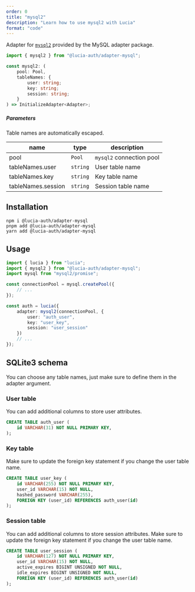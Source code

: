 ```yaml
---
order: 0
title: "mysql2"
description: "Learn how to use mysql2 with Lucia"
format: "code"
---
```


Adapter for [`mysql2`]() provided by the MySQL adapter package.

```ts
import { mysql2 } from "@lucia-auth/adapter-mysql";
```

```ts
const mysql2: (
	pool: Pool,
	tableNames: {
		user: string;
		key: string;
		session: string;
	}
) => InitializeAdapter<Adapter>;
```

##### Parameters

Table names are automatically escaped.

| name               | type     | description              |
| ------------------ | -------- | ------------------------ |
| pool               | `Pool`   | `mysql2` connection pool |
| tableNames.user    | `string` | User table name          |
| tableNames.key     | `string` | Key table name           |
| tableNames.session | `string` | Session table name       |

## Installation

```
npm i @lucia-auth/adapter-mysql
pnpm add @lucia-auth/adapter-mysql
yarn add @lucia-auth/adapter-mysql
```

## Usage

```ts
import { lucia } from "lucia";
import { mysql2 } from "@lucia-auth/adapter-mysql";
import mysql from "mysql2/promise";

const connectionPool = mysql.createPool({
	// ...
});

const auth = lucia({
	adapter: mysql2(connectionPool, {
		user: "auth_user",
		key: "user_key",
		session: "user_session"
	})
	// ...
});
```

## SQLite3 schema

You can choose any table names, just make sure to define them in the adapter argument.

### User table

You can add additional columns to store user attributes.

```sql
CREATE TABLE auth_user (
    id VARCHAR(31) NOT NULL PRIMARY KEY,
);
```

### Key table

Make sure to update the foreign key statement if you change the user table name.

```sql
CREATE TABLE user_key (
    id VARCHAR(255) NOT NULL PRIMARY KEY,
    user_id VARCHAR(15) NOT NULL,
    hashed_password VARCHAR(255),
    FOREIGN KEY (user_id) REFERENCES auth_user(id)
);
```

### Session table

You can add additional columns to store session attributes. Make sure to update the foreign key statement if you change the user table name.

```sql
CREATE TABLE user_session (
    id VARCHAR(127) NOT NULL PRIMARY KEY,
    user_id VARCHAR(15) NOT NULL,
    active_expires BIGINT UNSIGNED NOT NULL,
    idle_expires BIGINT UNSIGNED NOT NULL,
    FOREIGN KEY (user_id) REFERENCES auth_user(id)
);
```

